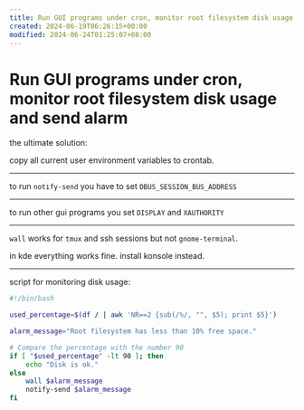 ```yaml
---
title: Run GUI programs under cron, monitor root filesystem disk usage and send alarm
created: 2024-06-19T06:26:15+00:00
modified: 2024-06-24T01:25:07+08:00
---
```


# Run GUI programs under cron, monitor root filesystem disk usage and send alarm

the ultimate solution:

copy all current user environment variables to crontab.

---

to run `notify-send` you have to set `DBUS_SESSION_BUS_ADDRESS`

---

to run other gui programs you set `DISPLAY` and `XAUTHORITY`

---

`wall` works for `tmux` and ssh sessions but not `gnome-terminal`. 

in kde everything works fine. install konsole instead.

---

script for monitoring disk usage:

```bash
#!/bin/bash

used_percentage=$(df / | awk 'NR==2 {sub(/%/, "", $5); print $5}')

alarm_message="Root filesystem has less than 10% free space."

# Compare the percentage with the number 90
if [ "$used_percentage" -lt 90 ]; then
    echo "Disk is ok."
else
    wall $alarm_message
    notify-send $alarm_message
fi
```
